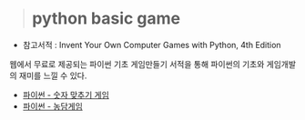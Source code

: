 > # python basic game
- 참고서적 : Invent Your Own Computer Games with Python, 4th Edition

웹에서 무료로 제공되는 파이썬 기초 게임만들기 서적을 통해 파이썬의 기초와 게임개발의 재미를 느낄 수 있다.

- [파이썬 - 숫자 맞추기 게임](https://blueconecell.tistory.com/14)
- [파이썬 - 농담게임](https://blueconecell.tistory.com/15)
